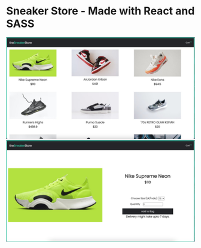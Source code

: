 # Sneaker Store - Made with React and SASS

![jpeg](./public/demo-1.jpeg)
![jpeg](./public/demo-2.jpeg)

